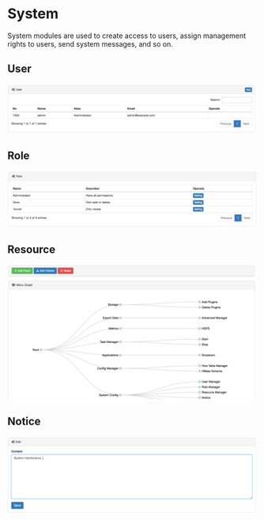 # System
System modules are used to create access to users, assign management rights to users, send system messages, and so on.

## User

![user@2x.png](../res/user@2x.png)

## Role

![role@2x.png](../res/role@2x.png)

## Resource

![resources@2x.png](../res/resources@2x.png)

## Notice

![notice@2x.png](../res/notice@2x.png)
